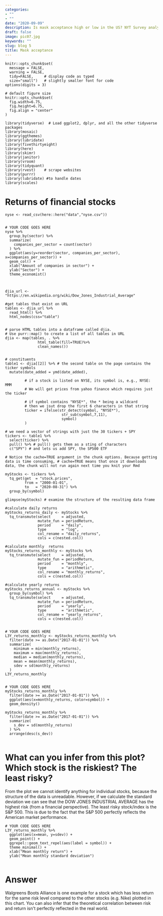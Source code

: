```yaml
---
categories:
- ""
- ""
date: "2020-09-09"
description: Is mask acceptance high or low in the US? NYT Survey analysis
draft: false
image: pic07.jpg
keywords: ""
slug: blog 5
title: Mask acceptance
---
```


```{r, setup, echo=FALSE}
knitr::opts_chunk$set(
  message = FALSE, 
  warning = FALSE, 
  tidy=FALSE,     # display code as typed
  size="small")   # slightly smaller font for code
options(digits = 3)

# default figure size
knitr::opts_chunk$set(
  fig.width=6.75, 
  fig.height=6.75,
  fig.align = "center"
)
```


```{r load-libraries, warning=FALSE, message=FALSE, echo=FALSE}
library(tidyverse)  # Load ggplot2, dplyr, and all the other tidyverse packages
library(mosaic)
library(ggthemes)
library(lubridate)
library(fivethirtyeight)
library(here)
library(skimr)
library(janitor)
library(vroom)
library(tidyquant)
library(rvest)    # scrape websites
library(purrr)  
library(lubridate) #to handle dates
library(scales)
```


# Returns of financial stocks

```{r load_nyse_data, message=FALSE, warning=FALSE}
nyse <- read_csv(here::here("data","nyse.csv"))
```


```{r companies_per_sector}

# YOUR CODE GOES HERE
nyse %>% 
  group_by(sector) %>% 
  summarize(
    companies_per_sector = count(sector)
  ) %>% 
  ggplot(aes(y=reorder(sector, companies_per_sector), x=companies_per_sector)) +
  geom_col() +
  xlab("Amount of companies in sector") +
  ylab("Sector") +
  theme_economist()


```


```{r, tickers_from_wikipedia}

djia_url <- "https://en.wikipedia.org/wiki/Dow_Jones_Industrial_Average"

#get tables that exist on URL
tables <- djia_url %>% 
  read_html() %>% 
  html_nodes(css="table")


# parse HTML tables into a dataframe called djia. 
# Use purr::map() to create a list of all tables in URL
djia <- map(tables, . %>% 
               html_table(fill=TRUE)%>% 
               clean_names())


# constituents
table1 <- djia[[2]] %>% # the second table on the page contains the ticker symbols
  mutate(date_added = ymd(date_added),
         
         # if a stock is listed on NYSE, its symbol is, e.g., NYSE: MMM
         # We will get prices from yahoo finance which requires just the ticker
         
         # if symbol contains "NYSE*", the * being a wildcard
         # then we jsut drop the first 6 characters in that string
         ticker = ifelse(str_detect(symbol, "NYSE*"),
                          str_sub(symbol,7,11),
                          symbol)
         )

# we need a vector of strings with just the 30 tickers + SPY
tickers <- table1 %>% 
  select(ticker) %>% 
  pull() %>% # pull() gets them as a sting of characters
  c("SPY") # and lets us add SPY, the SP500 ETF

```




```{r get_price_data, message=FALSE, warning=FALSE, cache=TRUE}
# Notice the cache=TRUE argument in the chunk options. Because getting data is time consuming, # cache=TRUE means that once it downloads data, the chunk will not run again next time you knit your Rmd

myStocks <- tickers %>% 
  tq_get(get  = "stock.prices",
         from = "2000-01-01",
         to   = "2020-08-31") %>%
  group_by(symbol) 

glimpse(myStocks) # examine the structure of the resulting data frame
```


```{r calculate_returns, message=FALSE, warning=FALSE, cache=TRUE}
#calculate daily returns
myStocks_returns_daily <- myStocks %>%
  tq_transmute(select     = adjusted, 
               mutate_fun = periodReturn, 
               period     = "daily", 
               type       = "log",
               col_rename = "daily_returns",
               cols = c(nested.col))  

#calculate monthly  returns
myStocks_returns_monthly <- myStocks %>%
  tq_transmute(select     = adjusted, 
               mutate_fun = periodReturn, 
               period     = "monthly", 
               type       = "arithmetic",
               col_rename = "monthly_returns",
               cols = c(nested.col)) 

#calculate yearly returns
myStocks_returns_annual <- myStocks %>%
  group_by(symbol) %>%
  tq_transmute(select     = adjusted, 
               mutate_fun = periodReturn, 
               period     = "yearly", 
               type       = "arithmetic",
               col_rename = "yearly_returns",
               cols = c(nested.col))
```



```{r summarise_monthly_returns}

# YOUR CODE GOES HERE
L3Y_returns_monthly <- myStocks_returns_monthly %>% 
  filter(date >= as.Date("2017-01-01")) %>% 
  summarize(
    minimum = min(monthly_returns),
    maximum = max(monthly_returns),
    median = median(monthly_returns),
    mean = mean(monthly_returns),
    sdev = sd(monthly_returns)
  )
L3Y_returns_monthly
```


```{r density_monthly_returns}

# YOUR CODE GOES HERE
myStocks_returns_monthly %>% 
  filter(date >= as.Date("2017-01-01")) %>% 
  ggplot(aes(x=monthly_returns, color=symbol)) +
  geom_density() 
  
myStocks_returns_monthly %>% 
  filter(date >= as.Date("2017-01-01")) %>% 
  summarize(
    s_dev = sd(monthly_returns)
  ) %>% 
  arrange(desc(s_dev))
    

```

# What can you infer from this plot? Which stock is the riskiest? The least risky? 

From the plot we cannot identify anything for individual stocks, because the structure of the data is unreadable. However, if we calculate the standard deviation we can see that the DOW JONES INDUSTRIAL AVERAGE has the highest risk (from a financial perspective). The least risky stock/index is the S&P 500. This is due to the fact that the S&P 500 perfectly reflects the American market performance. 



```{r risk_return_plot}
# YOUR CODE GOES HERE
L3Y_returns_monthly %>% 
  ggplot(aes(x=mean, y=sdev)) + 
  geom_point() +
  ggrepel::geom_text_repel(aes(label = symbol)) +
  theme_minimal() +
  xlab("Mean monthly return") +
  ylab("Mean monthly standard deviation")


```

# Answer

Walgreens Boots Alliance is one example for a stock which has less return for the same risk level compared to the other stocks (e.g. Nike) plotted in this chart. You can also infer that the theoretical correlation between risk and return isn't perfectly reflected in the real world. 